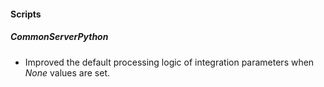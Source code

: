 
#### Scripts
##### CommonServerPython
- Improved the default processing logic of integration parameters when *None* values are set.
